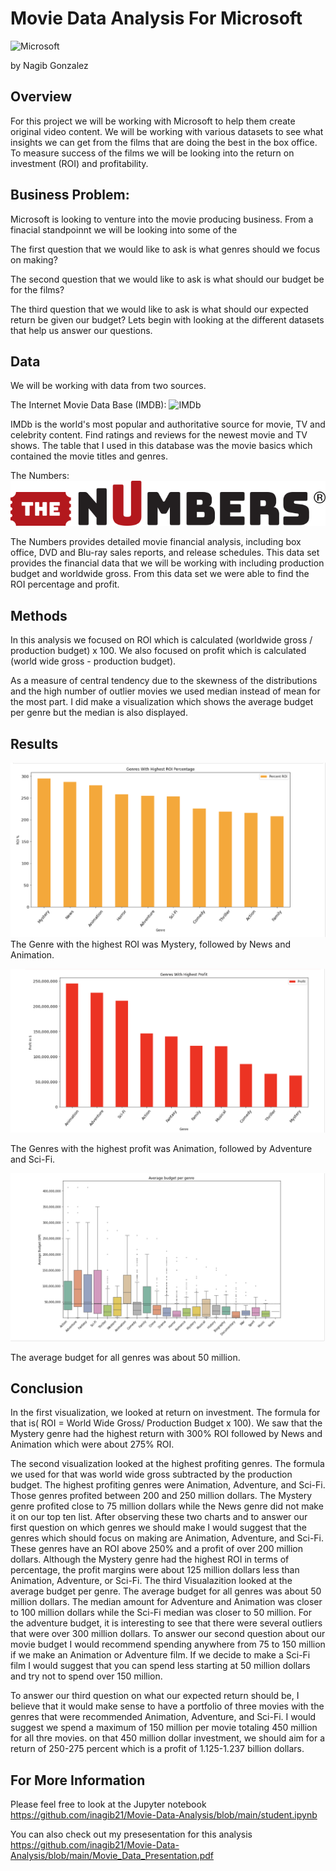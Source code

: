 # Movie Data Analysis For Microsoft
![Microsoft](https://upload.wikimedia.org/wikipedia/commons/9/96/Microsoft_logo_%282012%29.svg)

by Nagib Gonzalez


## Overview

For this project we will be working with Microsoft to help them create original video content. We will be working with various datasets to see what insights we can get from the films that are doing the best in the box office. To measure success of the films we will be looking into the return on investment (ROI) and profitability.
## Business Problem:

Microsoft is looking to venture into the movie producing business. From a finacial standpoinnt we will be looking into some of the 


The first question that we would like to ask is what genres should we focus on making? 

The second question that we would like to ask is what should our budget be for the films? 

The third question that we would like to ask is what should our expected return be given our budget? Lets begin with looking at the different datasets that  help us answer our questions. 
## Data
We will be working with data from two sources.

The Internet Movie Data Base (IMDB): ![IMDb](https://upload.wikimedia.org/wikipedia/commons/6/69/IMDB_Logo_2016.svg)

IMDb is the world's most popular and authoritative source for movie, TV and celebrity content. Find ratings and reviews for the newest movie and TV shows. The table that I used in this  database was the movie basics which contained the movie titles and genres. 

The Numbers: ![The Numbers](https://github.com/inagib21/dsc-phase-1-project-v2-4/blob/master/numbers-logo-r.svg)

The Numbers provides detailed movie financial analysis, including box office, DVD and Blu-ray sales reports, and release schedules.  This data set provides the financial data that we will be working with including production budget and worldwide gross. From this data set we were able to find the ROI percentage and profit.

## Methods
In this analysis we focused on ROI which is calculated (worldwide gross / production budget) x 100. We also focused on profit which is calculated (world wide gross - production budget).

As a measure of central tendency due to the skewness of the distributions and the high number of outlier movies we used median instead of mean for the most part. I did make a visualization which shows the average budget per genre but the median is also displayed.
## Results

![Genre ROI](https://github.com/inagib21/Movie-Data-Analysis/blob/main/GenreWithHighestROI.png)
The Genre with the highest ROI was Mystery, followed by News and Animation.


![Genre Profit](https://github.com/inagib21/Movie-Data-Analysis/blob/main/Genrewithhighestprofit.png)

The Genres with the highest profit was Animation, followed by Adventure and Sci-Fi.

![Average Budget Per Genre](https://github.com/inagib21/Movie-Data-Analysis/blob/main/Avgbudget.png)

The average budget for all genres was about 50 million.
## Conclusion


In the first visualization, we looked at return on investment. The formula for that is( ROI = World Wide Gross/ Production Budget x 100). We saw that the Mystery genre had the highest return with 300% ROI followed by News and Animation which were about 275% ROI. 


The second visualization looked at the highest profiting genres. The formula we used for that was world wide gross subtracted by the production budget. The highest profiting genres were Animation, Adventure, and Sci-Fi. Those genres profited between 200 and 250 million dollars. The Mystery genre profited close to 75 million dollars while the News genre did not make it on our top ten list. After observing these two charts and to answer our first question on which genres we should make I would suggest that the genres which should focus on making are Animation, Adventure, and Sci-Fi. These genres have an ROI above 250% and a profit of over 200 million dollars. Although the Mystery genre had the highest ROI in terms of percentage, the profit margins were about 125 million dollars less than Animation, Adventure, or Sci-Fi.
The third Visualazition looked at the average budget per genre. The average budget for all genres was about 50 million dollars. The median amount for Adventure and Animation was closer to 100 million dollars while the Sci-Fi median was closer to 50 million. For the adventure budget, it is interesting to see that there were several outliers that were over 300 million dollars. To answer our second question about our movie budget I would recommend spending anywhere from 75 to 150 million if we make an Animation or Adventure film. If we decide to make a Sci-Fi film I would suggest that you can spend less starting at 50 million dollars and try not to spend over 150 million.


To answer our third question on what our expected return should be, I believe that it would make sense to have a portfolio of three movies with the genres that were recommended Animation, Adventure, and Sci-Fi. I would suggest we spend a maximum of 150 million per movie totaling 450 million for all thre movies. on that 450 million dollar investment, we should aim for a return of 250-275 percent which is a profit of 1.125-1.237 billion dollars.

## For More Information
Please feel free to look at the Jupyter notebook https://github.com/inagib21/Movie-Data-Analysis/blob/main/student.ipynb 

You can also check out my presesentation for this analysis https://github.com/inagib21/Movie-Data-Analysis/blob/main/Movie_Data_Presentation.pdf
